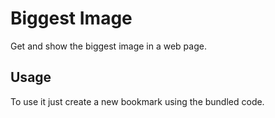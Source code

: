 Biggest Image
=====
Get and show the biggest image in a web page.

Usage
----
To use it just create a new bookmark using the bundled code.